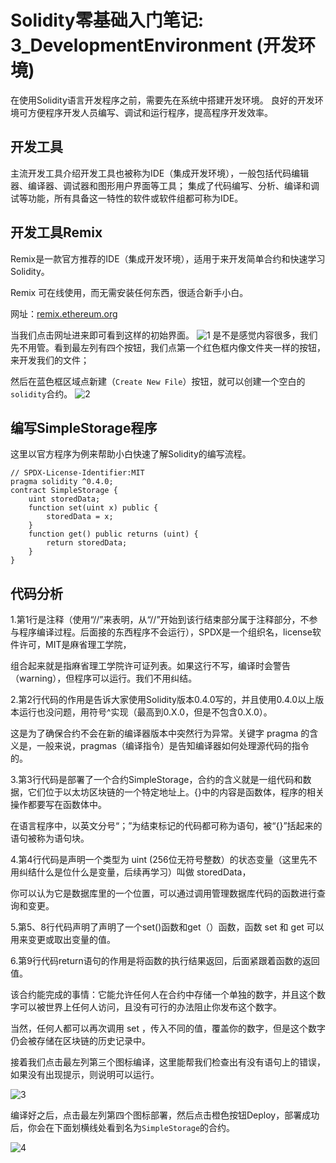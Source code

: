 # Solidity零基础入门笔记: 3_DevelopmentEnvironment (开发环境)
在使用Solidity语言开发程序之前，需要先在系统中搭建开发环境。
良好的开发环境可方便程序开发人员编写、调试和运行程序，提高程序开发效率。
## 开发工具
主流开发工具介绍开发工具也被称为IDE（集成开发环境），一般包括代码编辑器、编译器、调试器和图形用户界面等工具；
集成了代码编写、分析、编译和调试等功能，所有具备这一特性的软件或软件组都可称为IDE。
## 开发工具Remix
Remix是一款官方推荐的IDE（集成开发环境），适用于来开发简单合约和快速学习 Solidity。

Remix 可在线使用，而无需安装任何东西，很适合新手小白。

网址：[remix.ethereum.org](https://remix.ethereum.org)

当我们点击网址进来即可看到这样的初始界面。
![1](https://user-images.githubusercontent.com/119775358/205490815-89d404a2-8006-45b2-b93b-379b6eabac5d.png)
是不是感觉内容很多，我们先不用管。看到最左列有四个按钮，我们点第一个红色框内像文件夹一样的按钮，来开发我们的文件；

然后在蓝色框区域点新建（`Create New File`）按钮，就可以创建一个空白的`solidity`合约。
![2](https://user-images.githubusercontent.com/119775358/205491153-d6f925d6-4e3e-4b03-9520-c62ffa1f6d28.png)
## 编写SimpleStorage程序
这里以官方程序为例来帮助小白快速了解Solidity的编写流程。
```solidity
// SPDX-License-Identifier:MIT
pragma solidity ^0.4.0;
contract SimpleStorage {
    uint storedData;
    function set(uint x) public {
        storedData = x;
    }
    function get() public returns (uint) {
        return storedData;
    }
}
```
## 代码分析
1.第1行是注释（使用“//”来表明，从“//”开始到该行结束部分属于注释部分，不参与程序编译过程。后面接的东西程序不会运行），SPDX是一个组织名，license软件许可，MIT是麻省理工学院，

组合起来就是指麻省理工学院许可证列表。如果这行不写，编译时会警告（warning），但程序可以运行。我们不用纠结。

2.第2行代码的作用是告诉大家使用Solidity版本0.4.0写的，并且使用0.4.0以上版本运行也没问题，用符号^实现（最高到0.X.0，但是不包含0.X.0）。

这是为了确保合约不会在新的编译器版本中突然行为异常。关键字 pragma 的含义是，一般来说，pragmas（编译指令）是告知编译器如何处理源代码的指令的。

3.第3行代码是部署了一个合约SimpleStorage，合约的含义就是一组代码和数据，它们位于以太坊区块链的一个特定地址上。{}中的内容是函数体，程序的相关操作都要写在函数体中。

在语言程序中，以英文分号“；”为结束标记的代码都可称为语句，被“{}”括起来的语句被称为语句块。

4.第4行代码是声明一个类型为 uint (256位无符号整数）的状态变量（这里先不用纠结什么是位什么是变量，后续再学习）叫做 storedData，

你可以认为它是数据库里的一个位置，可以通过调用管理数据库代码的函数进行查询和变更。

5.第5、8行代码声明了声明了一个set()函数和get（）函数，函数 set 和 get 可以用来变更或取出变量的值。

6.第9行代码return语句的作用是将函数的执行结果返回，后面紧跟着函数的返回值。

该合约能完成的事情：它能允许任何人在合约中存储一个单独的数字，并且这个数字可以被世界上任何人访问，且没有可行的办法阻止你发布这个数字。

当然，任何人都可以再次调用 set ，传入不同的值，覆盖你的数字，但是这个数字仍会被存储在区块链的历史记录中。

接着我们点击最左列第三个图标编译，这里能帮我们检查出有没有语句上的错误，如果没有出现提示，则说明可以运行。

![3](https://user-images.githubusercontent.com/119775358/205493124-5f5b97e7-3804-4fcb-966d-68b436cfe199.png)

编译好之后，点击最左列第四个图标部署，然后点击橙色按钮Deploy，部署成功后，你会在下面划横线处看到名为`SimpleStorage`的合约。

![4](https://user-images.githubusercontent.com/119775358/205493507-6d5378ca-dc52-490c-98fc-eded8e6174c6.png)





